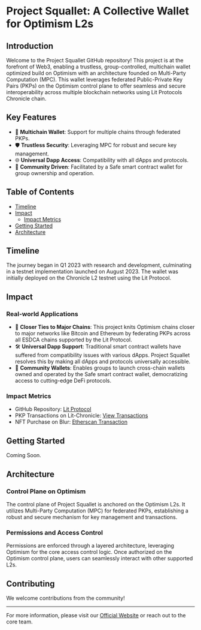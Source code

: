 # Project Squallet: A Collective Wallet for Optimism L2s

## Introduction

Welcome to the Project Squallet GitHub repository! This project is at the forefront of Web3, enabling a trustless, group-controlled, multichain wallet optimized build on Optimism with an architecture founded on Multi-Party Computation (MPC). 
This wallet leverages federated Public-Private Key Pairs (PKPs) on the Optimism control plane to offer seamless and secure interoperability across multiple blockchain networks using Lit Protocols Chronicle chain.

## Key Features

- 🔄 **Multichain Wallet**: Support for multiple chains through federated PKPs.
- 🛡️ **Trustless Security**: Leveraging MPC for robust and secure key management.
- 🌐 **Universal Dapp Access**: Compatibility with all dApps and protocols.
- 🤝 **Community Driven**: Facilitated by a Safe smart contract wallet for group ownership and operation.

## Table of Contents

- [Timeline](#timeline)
- [Impact](#impact)
  - [Impact Metrics](#impact-metrics)
- [Getting Started](#getting-started)
- [Architecture](#architecture)

## Timeline

The journey began in Q1 2023 with research and development, culminating in a testnet implementation launched on August 2023. The wallet was initially deployed on the Chronicle L2 testnet using the Lit Protocol.

## Impact

### Real-world Applications

- 🌉 **Closer Ties to Major Chains**: This project knits Optimism chains closer to major networks like Bitcoin and Ethereum by federating PKPs across all ESDCA chains supported by the Lit Protocol.
- 🛠️ **Universal Dapp Support**: Traditional smart contract wallets have suffered from compatibility issues with various dApps. Project Squallet resolves this by making all dApps and protocols universally accessible.
- 🚀 **Community Wallets**: Enables groups to launch cross-chain wallets owned and operated by the Safe smart contract wallet, democratizing access to cutting-edge DeFi protocols.

### Impact Metrics

- GitHub Repository: [Lit Protocol](https://github.com/refractor-labs/lit-protocol)
- PKP Transactions on Lit-Chronicle: [View Transactions](https://chain.litprotocol.com/address/0x64c544B0CaE7277621A97De16EB8C13ABF42f30a/transactions#address-tabs)
- NFT Purchase on Blur: [Etherscan Transaction](https://etherscan.io/tx/0x42eb4dfd10de607719caee099c76722adcdcb99064ae6430d84de4daf48b738a)

## Getting Started

Coming Soon.

## Architecture

### Control Plane on Optimism

The control plane of Project Squallet is anchored on the Optimism L2s. It utilizes Multi-Party Computation (MPC) for federated PKPs, establishing a robust and secure mechanism for key management and transactions.

### Permissions and Access Control

Permissions are enforced through a layered architecture, leveraging Optimism for the core access control logic. Once authorized on the Optimism control plane, users can seamlessly interact with other supported L2s.

## Contributing

We welcome contributions from the community!

---

For more information, please visit our [Official Website](https://lore.xyz) or reach out to the core team.
